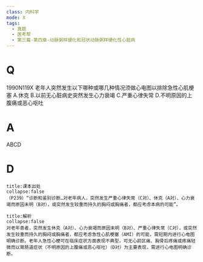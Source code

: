 ```yaml
---
class: 内科学
mode: X
tags:
  - 真题
  - 医考帮
  - 第三篇-第四章-动脉粥样硬化和冠状动脉粥样硬化性心脏病
---
```


# Q
1990N119X 老年人突然发生以下哪种或哪几种情况须做心电图以排除急性心肌梗塞
A.休克
B.以前无心脏病史突然发生心力衰竭
C.严重心律失常
D.不明原因的上腹痛或恶心呕吐

# A
ABCD
# D
```ad-note
title:课本出处
collapse:false
（P239）“诊断和鉴别诊断…对老年病人，突然发生严重心律失常（C对）、休克（A对）、心力衰竭而原因未明（B对），或突然发生较重而持久的胸闷或胸痛者，都应考虑本病的可能”。
```

```ad-summary
title:解析
collapse:false
对老年患者，突然发生休克（A对）、心力衰竭而原因未明（B对）、严重心律失常（C对），或突然发生较重而持久的胸闷或胸痛者，都应考虑急性心肌梗塞（AMI）的可能，需短期内进行心电图明确诊断。老年人急性心梗可在临床症状方面表现不典型，可无心前区痛、胸骨后疼痛或疼痛轻微而以胃肠道症状（不明原因的上腹痛或恶心呕吐）（D对）为主要表现，需进行心电图明确诊断。
```


